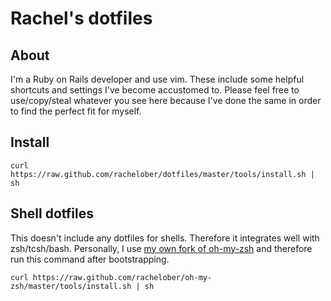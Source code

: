 # Rachel's dotfiles

## About

I'm a Ruby on Rails developer and use vim. These include some helpful shortcuts and settings I've become accustomed to. Please feel free to use/copy/steal whatever you see here because I've done the same in order to find the perfect fit for myself.

## Install

    curl https://raw.github.com/rachelober/dotfiles/master/tools/install.sh | sh

## Shell dotfiles

This doesn't include any dotfiles for shells. Therefore it integrates well with zsh/tcsh/bash. Personally, I use [my own fork of oh-my-zsh](https://github.com/rachelober/oh-my-zsh) and therefore run this command after bootstrapping.

    curl https://raw.github.com/rachelober/oh-my-zsh/master/tools/install.sh | sh